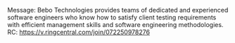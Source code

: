 Message: Bebo Technologies provides teams of dedicated and experienced software engineers who know how to satisfy client testing requirements with efficient management skills and software engineering methodologies.
RC: https://v.ringcentral.com/join/072250978276
